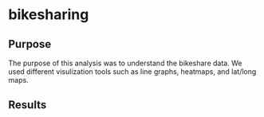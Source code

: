# bikesharing

## Purpose

The purpose of this analysis was to understand the bikeshare data. We used different visulization tools such as line graphs, heatmaps, and lat/long maps. 

## Results
